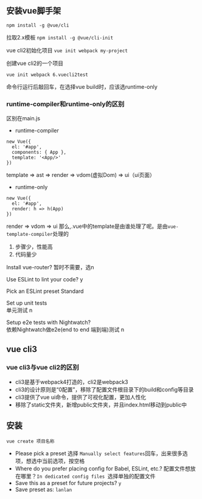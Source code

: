 ## 安装vue脚手架
`npm install -g @vue/cli`

拉取2.x模板
`npm install -g @vue/cli-init`

vue cli2初始化项目
`vue init webpack my-project`

创建vue cli2的一个项目 
```
vue init webpack 6.vuecli2test
```
命令行运行后敲回车，在选择vue build时，应该选runtime-only
### runtime-compiler和runtime-only的区别
区别在main.js
* runtime-compiler  
```
new Vue({
  el: '#app',
  components: { App },
  template: '<App/>'
})
```
template => ast => render => vdom(虚拟Dom) => ui（ui页面）
* runtime-only      
```
new Vue({
  el: '#app',
  render: h => h(App)
})
```
render => vdom => ui
那么,.vue中的template是由谁处理了呢。是由`vue-template-compiler`处理的


1. 步骤少，性能高
2. 代码量少

Install vue-router? 暂时不需要，选n

Use ESLint to lint your code? y

Pick an ESLint preset  Standard

Set up unit tests     
单元测试  n

Setup e2e tests with Nightwatch?   
依赖Nightwatch做e2e(end to end 端到端)测试  n

## vue cli3
### vue cli3与vue cli2的区别
* cli3是基于webpack4打造的，cli2是webpack3
* cli3的设计原则是“0配置”，移除了配置文件根目录下的build和config等目录
* cli3提供了vue ui命令，提供了可视化配置，更加人性化
* 移除了static文件夹，新增public文件夹，并且index.html移动到public中

## 安装
```
vue create 项目名称
```
* Please pick a preset  选择 `Manually select features`回车，出来很多选项，想选中当前选项，按空格
* Where do you prefer placing config for Babel, ESLint, etc.?  配置文件想放在哪里？`In dedicated config files `选择单独的配置文件
* Save this as a preset for future projects?   `y`
* Save preset as:  `lanlan`
